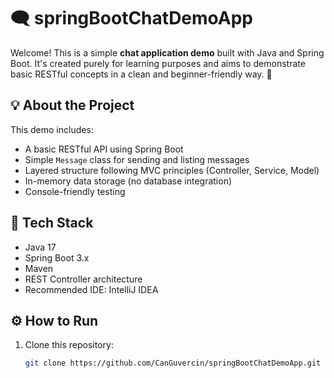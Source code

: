 # 🗨️ springBootChatDemoApp

Welcome! This is a simple **chat application demo** built with Java and Spring Boot. It's created purely for learning purposes and aims to demonstrate basic RESTful concepts in a clean and beginner-friendly way. 🚀

## 💡 About the Project

This demo includes:

- A basic RESTful API using Spring Boot
- Simple `Message` class for sending and listing messages
- Layered structure following MVC principles (Controller, Service, Model)
- In-memory data storage (no database integration)
- Console-friendly testing

## 🧰 Tech Stack

- Java 17
- Spring Boot 3.x
- Maven
- REST Controller architecture
- Recommended IDE: IntelliJ IDEA

## ⚙️ How to Run

1. Clone this repository:
   ```bash
   git clone https://github.com/CanGuvercin/springBootChatDemoApp.git
